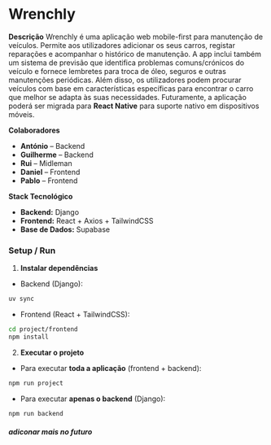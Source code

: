 # Wrenchly

**Descrição**
Wrenchly é uma aplicação web mobile-first para manutenção de veículos. Permite aos utilizadores adicionar os seus carros, registar reparações e acompanhar o histórico de manutenção. A app inclui também um sistema de previsão que identifica problemas comuns/crónicos do veículo e fornece lembretes para troca de óleo, seguros e outras manutenções periódicas. Além disso, os utilizadores podem procurar veículos com base em características específicas para encontrar o carro que melhor se adapta às suas necessidades. Futuramente, a aplicação poderá ser migrada para **React Native** para suporte nativo em dispositivos móveis.

**Colaboradores**

* **António** – Backend
* **Guilherme** – Backend
* **Rui** – Midleman
* **Daniel** – Frontend
* **Pablo** – Frontend

**Stack Tecnológico**

* **Backend:** Django
* **Frontend:** React + Axios + TailwindCSS
* **Base de Dados:** Supabase


### Setup / Run

1. **Instalar dependências**

* Backend (Django):

```bash
uv sync
```

* Frontend (React + TailwindCSS):

```bash
cd project/frontend
npm install
```

2. **Executar o projeto**

* Para executar **toda a aplicação** (frontend + backend):

```bash
npm run project
```

* Para executar **apenas o backend** (Django):

```bash
npm run backend
```

##### adiconar mais no futuro


